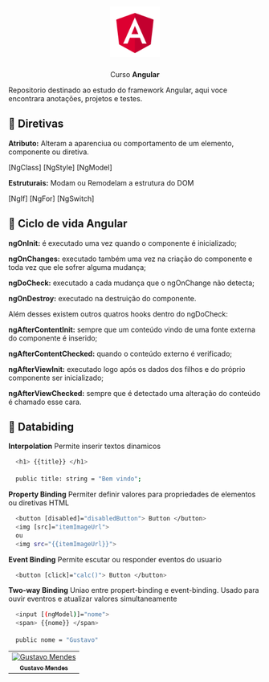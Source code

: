 <h1 align="center">
  <img src="./.github/logo.png" alt="Angular" width="100px"/>
</h1>

<p align="center">
  Curso <strong> Angular </strong>
</p>

Repositorio destinado ao estudo do framework Angular, aqui voce encontrara anotações, projetos e testes.

## :dart: Diretivas

<strong>Atributo:</strong> Alteram a aparenciua ou comportamento de um elemento, componente ou diretiva.

[NgClass]
[NgStyle]
[NgModel]

<strong>Estruturais:</strong> Modam ou Remodelam a estrutura do DOM

[NgIf]
[NgFor]
[NgSwitch]

## :dart: Ciclo de vida Angular

<strong>ngOnInit:</strong> é executado uma vez quando o componente é inicializado;

<strong>ngOnChanges:</strong> executado também uma vez na criação do componente e toda vez que ele sofrer alguma mudança;

<strong>ngDoCheck:</strong> executado a cada mudança que o ngOnChange não detecta;

<strong>ngOnDestroy:</strong> executado na destruição do componente.

Além desses existem outros quatros hooks dentro do ngDoCheck:

<strong>ngAfterContentInit:</strong> sempre que um conteúdo vindo de uma fonte externa do componente é inserido;

<strong>ngAfterContentChecked:</strong> quando o conteúdo externo é verificado;

<strong>ngAfterViewInit:</strong> executado logo após os dados dos filhos e do próprio componente ser inicializado;

<strong>ngAfterViewChecked:</strong> sempre que é detectado uma alteração do conteúdo é chamado esse cara.

## :dart: Databiding

<strong>Interpolation</strong> Permite inserir textos dinamicos

```bash
  <h1> {{title}} </h1>

  public title: string = "Bem vindo";
```

<strong>Property Binding</strong> Permiter definir valores para propriedades de elementos ou diretivas HTML

```bash
  <button [disabled]="disabledButton"> Button </button>
  <img [src]="itemImageUrl">
  ou
  <img src="{{itemImageUrl}}">
```

<strong>Event Binding</strong> Permite escutar ou responder eventos do usuario

```bash
  <button [click]="calc()"> Button </button>
```

<strong>Two-way Binding</strong> Uniao entre propert-binding e event-binding. Usado para ouvir eventros e atualizar valores simultaneamente

```bash
  <input [(ngModel)]="nome">
  <span> {{nome}} </span>

  public nome = "Gustavo"
```

<table>
  <tr>
    <td align="center">
      <a href="https://www.linkedin.com/in/gustavo-mendes-00661318b/">
        <img src="https://avatars.githubusercontent.com/u/71361227?v=4" width="100px;" alt="Gustavo Mendes"/><br>
        <sub>
          <b>Gustavo Mendes</b>
        </sub>
      </a>
    </td>
  </tr>

</table>
